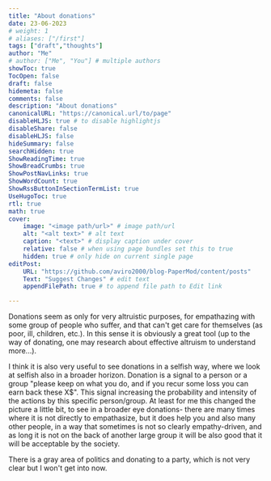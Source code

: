 ```yaml
---
title: "About donations"
date: 23-06-2023
# weight: 1
# aliases: ["/first"]
tags: ["draft","thoughts"]
author: "Me"
# author: ["Me", "You"] # multiple authors
showToc: true
TocOpen: false
draft: false
hidemeta: false
comments: false
description: "About donations"
canonicalURL: "https://canonical.url/to/page"
disableHLJS: true # to disable highlightjs
disableShare: false
disableHLJS: false
hideSummary: false
searchHidden: true
ShowReadingTime: true
ShowBreadCrumbs: true
ShowPostNavLinks: true
ShowWordCount: true
ShowRssButtonInSectionTermList: true
UseHugoToc: true
rtl: true
math: true
cover:
    image: "<image path/url>" # image path/url
    alt: "<alt text>" # alt text
    caption: "<text>" # display caption under cover
    relative: false # when using page bundles set this to true
    hidden: true # only hide on current single page
editPost:
    URL: "https://github.com/aviro2000/blog-PaperMod/content/posts"
    Text: "Suggest Changes" # edit text
    appendFilePath: true # to append file path to Edit link

---
```

Donations seem as only for very altruistic purposes, for empathazing with some group of people who suffer, and that can't get care for themselves (as poor, ill, children, etc.). In this sense it is obviously a great tool (up to the way of donating, one may research about effective altruism to understand more...). 

I think it is also very useful to see donations in a selfish way, where we look at selfish also in a broader horizon. Donation is a signal to a person or a group "please keep on what you do, and if you recur some loss you can earn back these X$". This signal increasing the probability and intensity of the actions by this specific person/group. At least for me this changed the picture a little bit, to see in a broader eye donations- there are many times where it is not directly to empathasize, but it does help you and also many other people, in a way that sometimes is not so clearly empathy-driven, and as long it is not on the back of another large group it will be also good that it will be acceptable by the society. 

There is a gray area of politics and donating to a party, which is not very clear but I won't get into now.